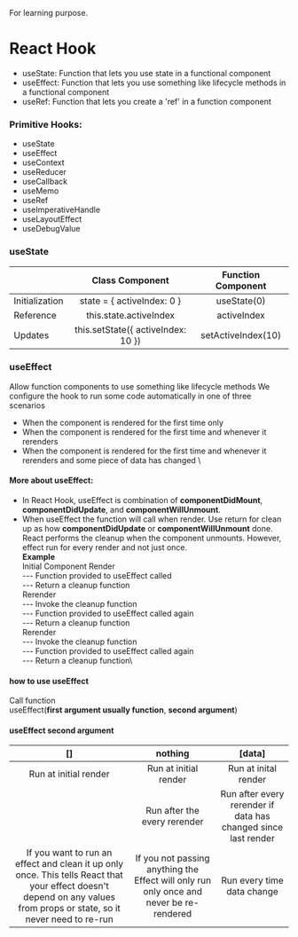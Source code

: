 For learning purpose.

# React Hook
- useState: Function that lets you use state in a functional component
- useEffect: Function that lets you use something like lifecycle methods in a functional component
- useRef: Function that lets you create a 'ref' in a function component

### Primitive Hooks:
- useState
- useEffect
- useContext
- useReducer
- useCallback
- useMemo
- useRef
- useImperativeHandle
- useLayoutEffect
- useDebugValue

### useState
|  | Class Component | Function Component |
| --- | :---: | :---: |
| Initialization | state = { activeIndex: 0 } | useState(0) |
| Reference | this.state.activeIndex | activeIndex |
| Updates | this.setState({ activeIndex: 10 }) | setActiveIndex(10) |

### useEffect
Allow function components to use something like lifecycle methods
We configure the hook to run some code automatically in one of three scenarios
- When the component is rendered for the first time only
- When the component is rendered for the first time and whenever it rerenders
- When the component is rendered for the first time and whenever it rerenders and some piece of data has changed
\
#### More about useEffect:
- In React Hook, useEffect is combination of **componentDidMount**, **componentDidUpdate**, and **componentWillUnmount**.
- When useEffect the function will call when render. Use return for clean up as how **componentDidUpdate** or **componentWillUnmount** done. React performs the cleanup when the component unmounts. However, effect run for every render and not just once.\
**Example**\
Initial Component Render\
--- Function provided to useEffect called\
--- Return a cleanup function\
Rerender\
--- Invoke the cleanup function\
--- Function provided to useEffect called again\
--- Return a cleanup function\
Rerender\
--- Invoke the cleanup function\
--- Function provided to useEffect called again\
--- Return a cleanup function\

#### how to use useEffect
Call function\
useEffect(**first argument usually function**, **second argument**)

#### useEffect second argument
| [] | nothing | [data] |
| :---: | :---: | :---: |
| Run at initial render | Run at initial render | Run at inital render |
|    | Run after the every rerender | Run after every rerender if data has changed since last render |
| If you want to run an effect and clean it up only once. This tells React that your effect doesn't depend on any values from props or state, so it never need to re-run | If you not passing anything the Effect will only run only once and never be re-rendered | Run every time data change |